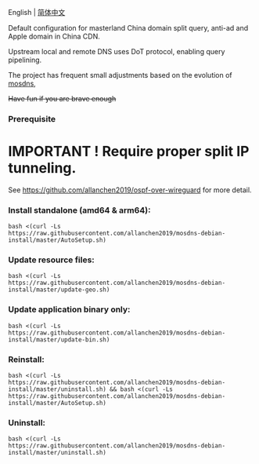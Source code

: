 English | [简体中文](./README_zh.md)


Default configuration for masterland China domain split query, anti-ad and Apple domain in China CDN.

Upstream local and remote DNS uses DoT protocol, enabling query pipelining.

The project has frequent small adjustments based on the evolution of [mosdns](https://github.com/IrineSistiana/mosdns), 

~~Have fun if you are brave enough~~

### Prerequisite
# IMPORTANT ! Require proper split IP tunneling. 

See https://github.com/allanchen2019/ospf-over-wireguard for more detail.

### Install standalone (amd64 & arm64):
```
bash <(curl -Ls https://raw.githubusercontent.com/allanchen2019/mosdns-debian-install/master/AutoSetup.sh)
```


### Update resource files:
```
bash <(curl -Ls https://raw.githubusercontent.com/allanchen2019/mosdns-debian-install/master/update-geo.sh)
```

### Update application binary only:
```
bash <(curl -Ls https://raw.githubusercontent.com/allanchen2019/mosdns-debian-install/master/update-bin.sh)
```

### Reinstall:
```
bash <(curl -Ls https://raw.githubusercontent.com/allanchen2019/mosdns-debian-install/master/uninstall.sh) && bash <(curl -Ls https://raw.githubusercontent.com/allanchen2019/mosdns-debian-install/master/AutoSetup.sh)
```

### Uninstall:
```
bash <(curl -Ls https://raw.githubusercontent.com/allanchen2019/mosdns-debian-install/master/uninstall.sh)
```
